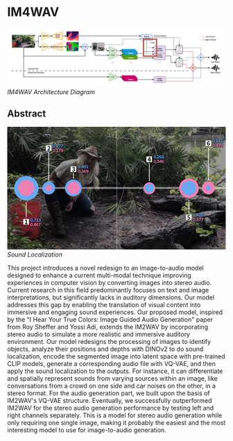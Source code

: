 # IM4WAV

![Alt text](Images/IM4WAV-6.png)
*IM4WAV Architecture Diagram*

## Abstract

![Alt text](Images/image-shown.png)
*Sound Localization*

This project introduces a novel redesign to an image-to-audio model designed to enhance a current multi-modal technique improving experiences in computer vision by converting images into stereo audio. Current research in this field predominantly focuses on text and image interpretations, but significantly lacks in auditory dimensions. Our model addresses this gap by enabling the translation of visual content into immersive and engaging sound experiences. Our proposed model, inspired by the "I Hear Your True Colors: Image Guided Audio Generation" paper from Roy Sheffer and Yossi Adi, extends the IM2WAV by incorporating stereo audio to simulate a more realistic and immersive auditory environment. Our model redesigns the processing of images to identify objects, analyze their positions and depths with DINOv2 to do sound localization, encode the segmented image into latent space with pre-trained CLIP models, generate a corresponding audio file with VQ-VAE, and then apply the sound localization to the outputs. For instance, it can differentiate and spatially represent sounds from varying sources within an image, like conversations from a crowd on one side and car noises on the other, in a stereo format. For the audio generation part, we built upon the basis of IM2WAV's VQ-VAE structure. Eventually, we successfully outperformed IM2WAV for the stereo audio generation performance by testing left and right channels separately. This is a model for stereo audio generation while only requiring one single image, making it probably the easiest and the most interesting model to use for image-to-audio generation.